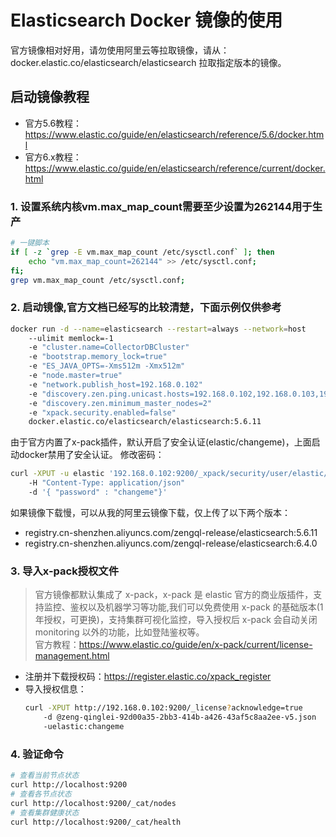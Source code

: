 # Elasticsearch Docker 镜像的使用

官方镜像相对好用，请勿使用阿里云等拉取镜像，请从：docker.elastic.co/elasticsearch/elasticsearch 拉取指定版本的镜像。

## 启动镜像教程

* 官方5.6教程：https://www.elastic.co/guide/en/elasticsearch/reference/5.6/docker.html
* 官方6.x教程：https://www.elastic.co/guide/en/elasticsearch/reference/current/docker.html

### 1. 设置系统内核vm.max_map_count需要至少设置为262144用于生产

``` bash
# 一键脚本
if [ -z `grep -E vm.max_map_count /etc/sysctl.conf` ]; then
    echo "vm.max_map_count=262144" >> /etc/sysctl.conf;
fi;
grep vm.max_map_count /etc/sysctl.conf;
```

### 2. 启动镜像,官方文档已经写的比较清楚，下面示例仅供参考

``` bash
docker run -d --name=elasticsearch --restart=always --network=host
    --ulimit memlock=-1
    -e "cluster.name=CollectorDBCluster" 
    -e "bootstrap.memory_lock=true"
    -e "ES_JAVA_OPTS=-Xms512m -Xmx512m"
    -e "node.master=true"
    -e "network.publish_host=192.168.0.102"
    -e "discovery.zen.ping.unicast.hosts=192.168.0.102,192.168.0.103,192.168.0.104"
    -e "discovery.zen.minimum_master_nodes=2"
    -e "xpack.security.enabled=false"
    docker.elastic.co/elasticsearch/elasticsearch:5.6.11
```

由于官方内置了x-pack插件，默认开启了安全认证(elastic/changeme)，上面启动docker禁用了安全认证。
修改密码：
``` bash
curl -XPUT -u elastic '192.168.0.102:9200/_xpack/security/user/elastic/_password' 
    -H "Content-Type: application/json" 
    -d '{ "password" : "changeme"}'
``` 

如果镜像下载慢，可以从我的阿里云镜像下载，仅上传了以下两个版本：
* registry.cn-shenzhen.aliyuncs.com/zengql-release/elasticsearch:5.6.11
* registry.cn-shenzhen.aliyuncs.com/zengql-release/elasticsearch:6.4.0

### 3. 导入x-pack授权文件

>官方镜像都默认集成了 x-pack，x-pack 是 elastic 官方的商业版插件，支持监控、鉴权以及机器学习等功能,我们可以免费使用 x-pack 的基础版本(1 年授权，可更换)，支持集群可视化监控，导入授权后 x-pack 会自动关闭 monitoring 以外的功能，比如登陆鉴权等。  
>官方教程：https://www.elastic.co/guide/en/x-pack/current/license-management.html
* 注册并下载授权码：https://register.elastic.co/xpack_register
* 导入授权信息：
    ``` bash
    curl -XPUT http://192.168.0.102:9200/_license?acknowledge=true 
        -d @zeng-qinglei-92d00a35-2bb3-414b-a426-43af5c8aa2ee-v5.json 
        -uelastic:changeme
    ```
### 4. 验证命令

``` bash
# 查看当前节点状态
curl http://localhost:9200
# 查看各节点状态
curl http://localhost:9200/_cat/nodes
# 查看集群健康状态
curl http://localhost:9200/_cat/health
```
